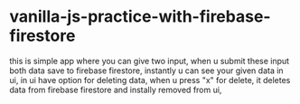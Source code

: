 # vanilla-js-practice-with-firebase-firestore

this is simple app where you can give two input, when u submit these input both data save to firebase firestore,
instantly u can see your given data in ui, in ui have option for deleting data, when u press "x" for delete, it deletes data from firebase firestore
and instally removed from ui,

